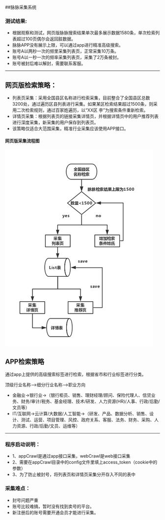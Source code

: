 ##脉脉采集系统

### 测试结果:
- 根据观察和测试，网页版脉脉搜索结果单次最多展示数据1580条，单次检索列表超过100页偶尔会返回脏数据。
- 脉脉APP没有展示上限，可以通过app进行精准高级搜索。
- 账号A以两秒一次的频里采集列表页，正常采集10万条。
- 账号A以一秒一次的频率采集列表页，采集了2万条被封。
- 账号被封后难以解封，需要联系客服。

---


## 网页版检索策略：
- 列表页采集：采用全国县区名称进行检索采集，目前整合了全国县区总数3200处，通过遍历区县列表进行采集。如果某区检索结果超过1500条，则采用二次检索规则，通过百家姓遍历，以“XX区 李”为搜索条件重新检索。
- 详情页采集：根据列表页的链接采集详情页，并根据详情页中的用户推荐列表进行深度采集，新采集的用户保存到列表页。
- 该策略仅适合大范围采集，精准行业采集应该使用APP接口。

#### 网页版采集流程图

![网页版采集流程图](static/process1.png?=100x#pic_center)

## APP检索策略
通过app上提供的高级搜索标签进行检索，根据省市和行业标签进行分类。

顶级行业名称-->细分行业名称-->职业方向

- 金融业->银行业->（银行柜员、销售、理财经理/顾问、保险代理人、信贷业务、财务/审计/税务、基金经理、技术/研发、人力资源(HR)/人事、行政/后勤/文员等）
- IT/互联网->云计算/大数据/人工智能->（研发、产品、数据分析、销售、设计、测试、运营、项目管理、风控、政府关系、客服、法务、财务、采购、人力资源、行政/后勤/文员、运维等）

---

### 程序启动说明：
- 1、appCrawl是通过app接口采集，webCrawl是web接口采集
- 2、需要在appCrawl目录中的config文件里填上access_token（cookie中的参数）
- 3、为了防止被封号，将列表页和详情页采集分开存入不同的表中


### 采集难点：
- 封号问题严重
- 账号比较难搞，暂时没有找到卖号的平台。
- 新注册后的账号需要开通会员才能进行采集。
